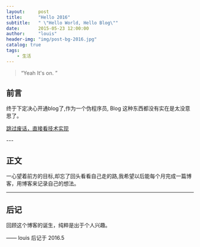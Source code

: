 ```yaml
---
layout:     post
title:      "Hello 2016"
subtitle:   " \"Hello World, Hello Blog\""
date:       2015-05-23 12:00:00
author:     "louis"
header-img: "img/post-bg-2016.jpg"
catalog: true
tags:
    - 生活
---
```


> “Yeah It's on. ”


## 前言

终于下定决心开通blog了,作为一个伪程序员, Blog 这种东西都没有实在是太没意思了。

[跳过废话，直接看技术实现 ](#build) 


<p id = "build"></p>
---

## 正文

一心望着前方的目标,却忘了回头看看自己走的路,我希望以后能每个月完成一篇博客，用博客来记录自己的想法。

---


## 后记

回顾这个博客的诞生，纯粹是出于个人兴趣。


—— louis 后记于 2016.5
